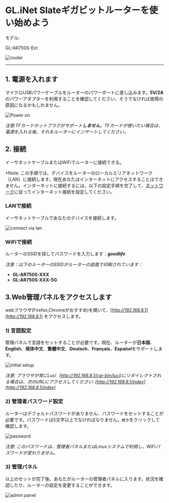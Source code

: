 # GL.iNet Slateギガビットルーターを使い始めよう

モデル:

GL-AR750S-Ext

![router](https://static.gl-inet.com/docs/jp/3/setup/slate/first-time_setup/router.jpg)



---

## 1. 電源を入れます 

マイクロUSBパワーケーブルをルーターのパワーポートに差し込みます。**5V/2A**のパワーアダプターを利用することを確認してください、そうでなければ故障の原因になるかもしれません。

![Power on](https://static.gl-inet.com/docs/en/3/setup/slate/first-time_setup/power1.jpg)



*注意:TFカードホットプラグがサポート**しません**。TFカードが使いたい場合は、電源を入れる後、それをルーターにインサートしてください。*



## 2. 接続 

イーサネットケーブルまたはWiFiでルーターに接続できる。

*Note: この手順では、デバイスをルーターのローカルエリアネットワーク（LAN）に接続します。現在あなたはインターネットにアクセスすることはできません。インターネットに接続するには、以下の設定手順を完了して、[ネットワーク](internet.md)に従ってインターネット接続を設定してください。



### LANで接続 
イーサネットケーブルであなたのデバイスを接続します。

![connect via lan](https://static.gl-inet.com/docs/en/3/setup/slate/first-time_setup/connect.jpg)



### WiFiで接続
ルーターのSSIDを探してパスワードを入力します：***goodlife***.

*注意：以下のルーターのSSIDがルーターの底面で印刷されています：*

- **GL-AR750S-XXX**
- **GL-AR750S-XXX-5G**




## 3.Web管理パネルをアクセスします

webブラウザ(Firefox,Chromeがおすすめ)を開いて、[http://192.168.8.1](http://192.168.8.1) をアクセスします。



### 1) 言語設定
管理パネルで言語をセットすることが必要です。現在、ルーターが**日本語**、**English**、**简体中文**、**繁體中文**、**Deutsch**、**Français**、**Español**をサポートします。

![initial setup](https://static.gl-inet.com/docs/jp/3/setup/slate/first-time_setup/welcome.png)

*注意: ブラウザが常にLuci（http://192.168.8.1/cgi-bin/luci)にリダイレクトされる場合は、次のURLにアクセスしてください: [http://192.168.8.1/index](http://192.168.8.1/index)*

  

### 2) 管理者パスワード設定
ルーターはデフォルトパスワードがありません、パスワードをセットすることが必要です。パスワードは5文字以上でなければなりません。`続き`をクリックして確認します。

![password](https://static.gl-inet.com/docs/jp/3/setup/slate/first-time_setup/password.png)

*注意: このパスワードは、管理者パネルまたはLinuxシステムで利用し、WiFiパスワードが変わりません。*



### 3) 管理パネル
以上のセットが完了後、あなたがルーターの管理者パネルに入ります。状況を確認したり、ルーターの設定を変更することができます。

![admin panel](https://static.gl-inet.com/docs/jp/3/setup/slate/first-time_setup/main_ui.png)
